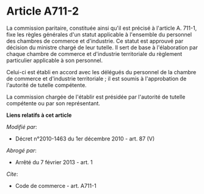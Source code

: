 # Article A711-2

La commission paritaire, constituée ainsi qu'il est précisé à l'article A. 711-1, fixe les règles générales d'un statut
applicable à l'ensemble du personnel des chambres de commerce et d'industrie. Ce statut est approuvé par décision du ministre
chargé de leur tutelle. Il sert de base à l'élaboration par chaque      chambre de commerce et d'industrie territoriale du
règlement particulier applicable à son personnel. 

Celui-ci est établi en accord avec les délégués du personnel de la      chambre de commerce et d'industrie territoriale ; il
est soumis à l'approbation de l'autorité de tutelle compétente. 

La commission chargée de l'établir est présidée par l'autorité de tutelle compétente ou par son représentant.

**Liens relatifs à cet article**

_Modifié par_:

  - Décret n°2010-1463 du 1er décembre 2010 - art. 87 (V)

_Abrogé par_:

  - Arrêté du 7 février 2013 - art. 1

_Cite_:

  - Code de commerce - art. A711-1
